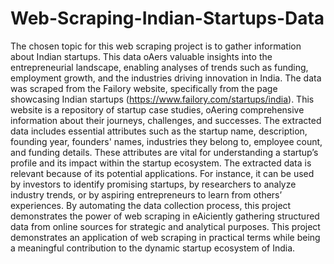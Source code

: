 # Web-Scraping-Indian-Startups-Data
The chosen topic for this web scraping project is to gather information about Indian 
startups. This data oAers valuable insights into the entrepreneurial landscape, enabling 
analyses of trends such as funding, employment growth, and the industries driving 
innovation in India. 
The data was scraped from the Failory website, specifically from the page showcasing 
Indian startups (https://www.failory.com/startups/india). This website is a repository of 
startup case studies, oAering comprehensive information about their journeys, 
challenges, and successes. 
The extracted data includes essential attributes such as the startup name, description, 
founding year, founders' names, industries they belong to, employee count, and funding 
details. These attributes are vital for understanding a startup’s profile and its impact 
within the startup ecosystem. 
The extracted data is relevant because of its potential applications. For instance, it can be 
used by investors to identify promising startups, by researchers to analyze industry trends, 
or by aspiring entrepreneurs to learn from others’ experiences. By automating the data 
collection process, this project demonstrates the power of web scraping in eAiciently 
gathering structured data from online sources for strategic and analytical purposes. 
This project demonstrates an application of web scraping in practical terms while being a 
meaningful contribution to the dynamic startup ecosystem of India.
